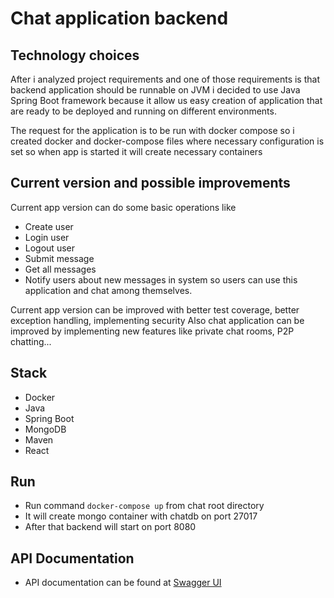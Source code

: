 # Chat application backend
## Technology choices
   After i analyzed project requirements and one of those requirements is that backend 
application should be runnable on JVM i decided to use Java Spring Boot framework because it
allow us easy creation of application that are ready to be deployed and running on different
environments.
   
   The request for the application is to be run with docker compose so i created docker and docker-compose files where 
 necessary configuration is set so when app is started it will create necessary containers
 
## Current version and possible improvements
Current app version can do some basic operations like
 - Create user
 - Login user
 - Logout user
 - Submit message
 - Get all messages
 - Notify users about new messages in system
so users can use this application and chat among themselves.

Current app version can be improved with better test coverage, better exception handling, implementing security 
Also chat application can be improved by implementing new features like private chat rooms, P2P chatting...  

## Stack
- Docker
- Java
- Spring Boot
- MongoDB
- Maven
- React

## Run
- Run command `docker-compose up` from chat root directory
- It will create mongo container with chatdb on port 27017
- After that backend will start on port 8080

## API Documentation
 - API documentation can be found at [Swagger UI](http://localhost:8080/swagger-ui.html)

    

